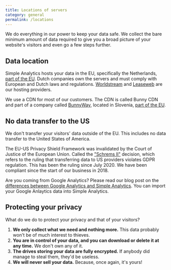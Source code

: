 ```yaml
---
title: Locations of servers
category: general
permalink: /locations
---
```


We do everything in our power to keep your data safe. We collect the bare minimum amount of data required to give you a broad picture of your website's visitors and even go a few steps further.

## Data location

Simple Analytics hosts your data in the EU, specifically the Netherlands, [part of the EU](https://european-union.europa.eu/principles-countries-history/country-profiles/netherlands_en). Dutch companies own the servers and must comply with European and Dutch laws and regulations. [Worldstream](https://www.worldstream.com/) and [Leaseweb](https://www.leaseweb.com/) are our hosting providers.

We use a CDN for most of our customers. The CDN is called Bunny CDN and part of a company called [BunnyWay](https://bunny.net/cdn/), located in Slovenia, [part of the EU](https://european-union.europa.eu/principles-countries-history/country-profiles/slovenia_en).

## No data transfer to the US

We don't transfer your visitors' data outside of the EU. This includes no data transfer to the United States of America. 

The EU-US Privacy Shield Framework was invalidated by the Court of Justice of the European Union. Called the ["Schrems II"](https://iapp.org/news/a/the-schrems-ii-decision-eu-us-data-transfers-in-question/) decision, which refers to the ruling that transferring data to US providers violates GDPR regulation. This has been the ruling since July 2020. We have been compliant since the start of our business in 2018.

Are you coming from Google Analytics? Please read our blog post on the [differences between Google Analytics and Simple Analytics](https://blog.simpleanalytics.com/why-simple-analytics-is-a-great-alternative-to-google-analytics). You can import your Google Anlaytics data into Simple Analytics.

## Protecting your privacy

What do we do to protect your privacy and that of your visitors?

1. **We only collect what we need and nothing more.** This data probably won't be of much interest to thieves.
1. **You are in control of your data, and you can download or delete it at any time.** We don't own any of it.
1. **The drives storing your data are fully encrypted.** If anybody did manage to steal them, they'd be useless.
1. **We will never sell your data.** Because, once again, it's yours!

<img class="drawing" src="https://assets.simpleanalytics.com/images/drawings/magnifying-glass.png" alt="">
